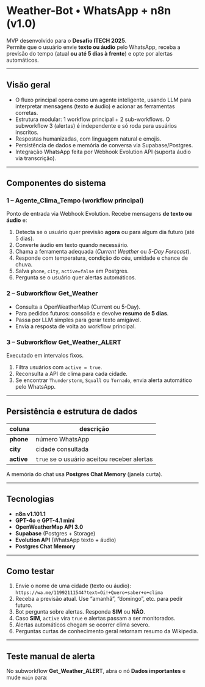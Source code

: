 # Weather-Bot • WhatsApp + n8n (v1.0)

MVP desenvolvido para o **Desafio ITECH 2025**.  
Permite que o usuário envie **texto ou áudio** pelo WhatsApp, receba a previsão do tempo (atual **ou até 5 dias à frente**) e opte por alertas automáticos.

---

## Visão geral

- O fluxo principal opera como um agente inteligente, usando LLM para interpretar mensagens (texto **e** áudio) e acionar as ferramentas corretas.  
- Estrutura modular: 1 workflow principal + 2 sub-workflows. O subworkflow 3 (alertas) é independente e só roda para usuários inscritos.  
- Respostas humanizadas, com linguagem natural e emojis.  
- Persistência de dados e memória de conversa via Supabase/Postgres.  
- Integração WhatsApp feita por Webhook Evolution API (suporta áudio via transcrição).

---

## Componentes do sistema

### 1 – Agente_Clima_Tempo (workflow principal)

Ponto de entrada via Webhook Evolution. Recebe mensagens **de texto ou áudio** e:

1. Detecta se o usuário quer previsão **agora** ou para algum dia futuro (até 5 dias).  
2. Converte áudio em texto quando necessário.  
3. Chama a ferramenta adequada (*Current Weather* ou *5-Day Forecast*).  
4. Responde com temperatura, condição do céu, umidade e chance de chuva.  
5. Salva `phone`, `city`, `active=false` em Postgres.  
6. Pergunta se o usuário quer alertas automáticos.

### 2 – Subworkflow Get_Weather

- Consulta a OpenWeatherMap (Current ou 5-Day).  
- Para pedidos futuros: consolida e devolve **resumo de 5 dias**.  
- Passa por LLM simples para gerar texto amigável.  
- Envia a resposta de volta ao workflow principal.

### 3 – Subworkflow Get_Weather_ALERT

Executado em intervalos fixos.

1. Filtra usuários com `active = true`.  
2. Reconsulta a API de clima para cada cidade.  
3. Se encontrar `Thunderstorm`, `Squall` ou `Tornado`, envia alerta automático pelo WhatsApp.

---

## Persistência e estrutura de dados

| coluna | descrição |
|--------|-----------|
| **phone** | número WhatsApp |
| **city**  | cidade consultada |
| **active**| `true` se o usuário aceitou receber alertas |

A memória do chat usa **Postgres Chat Memory** (janela curta).

---

## Tecnologias

- **n8n v1.101.1**  
- **GPT-4o** e **GPT-4.1 mini**  
- **OpenWeatherMap API 3.0**  
- **Supabase** (Postgres + Storage)  
- **Evolution API** (WhatsApp texto + áudio)  
- **Postgres Chat Memory**

---

## Como testar

1. Envie o nome de uma cidade (texto ou áudio):  
   `https://wa.me/11992111544?text=Oi!+Quero+saber+o+clima`  
2. Receba a previsão atual. Use “amanhã”, “domingo”, etc. para pedir futuro.  
3. Bot pergunta sobre alertas. Responda **SIM** ou **NÃO**.  
4. Caso **SIM**, `active` vira `true` e alertas passam a ser monitorados.  
5. Alertas automáticos chegam se ocorrer clima severo.  
6. Perguntas curtas de conhecimento geral retornam resumo da Wikipedia.

---

## Teste manual de alerta

No subworkflow **Get_Weather_ALERT**, abra o nó **Dados importantes** e mude `main` para:

